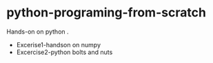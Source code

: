 # python-programing-from-scratch
Hands-on on python .
* Excerise1-handson on numpy
* Excercise2-python bolts and nuts

